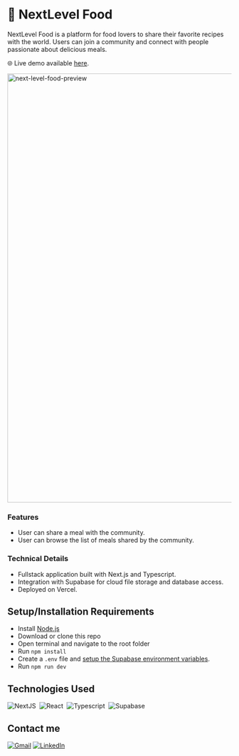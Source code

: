 # 🍕 NextLevel Food



NextLevel Food is a platform for food lovers to share their favorite recipes with the world. Users can join a community and connect with people passionate about delicious meals.

🌐 Live demo available [here](https://next-level-food-seven.vercel.app/meals).

<img width="1667" height="965" alt="next-level-food-preview" src="https://github.com/user-attachments/assets/907597e1-7534-4303-8bcf-2f4e9ff835ac" />


### Features

- User can share a meal with the community.
- User can browse the list of meals shared by the community.

### Technical Details

- Fullstack application built with Next.js and Typescript.
- Integration with Supabase for cloud file storage and database access.
- Deployed on Vercel.

## Setup/Installation Requirements

- Install [Node.js](https://nodejs.org/)
- Download or clone this repo
- Open terminal and navigate to the root folder
- Run `npm install`
- Create a `.env` file and [setup the Supabase environment variables](https://supabase.com/docs/guides/getting-started/quickstarts/nextjs).
- Run `npm run dev`

## Technologies Used

![NextJS](https://img.shields.io/badge/-NextJS-05122A?style=flat&logo=nextdotjs)&nbsp;
![React](https://img.shields.io/badge/-React-05122A?style=flat&logo=react)&nbsp;
![Typescript](https://img.shields.io/badge/-Typescript-05122A?style=flat&logo=typescript)&nbsp;
![Supabase](https://img.shields.io/badge/-Supabase-05122A?style=flat&logo=supabase)&nbsp;

## Contact me

<p align="">
<a href="mailto:johnatancarvalho06@gmail.com" target="_blank"><img src="https://img.shields.io/badge/Gmail-D14836?style=flat-square&logo=gmail&logoColor=white" alt="Gmail"></a>
<a href="https://www.linkedin.com/in/johnatan-csouza/" target="_blank"><img src="https://img.shields.io/badge/LinkedIn-%230077B5.svg?&style=flat-square&logo=linkedin&logoColor=white" alt="LinkedIn"></a>
</p>
